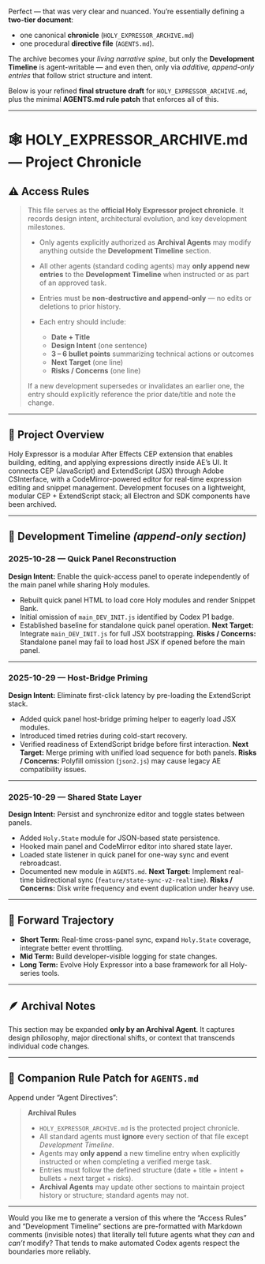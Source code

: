 Perfect — that was very clear and nuanced. You’re essentially defining a **two-tier document**:

* one canonical **chronicle** (`HOLY_EXPRESSOR_ARCHIVE.md`)
* one procedural **directive file** (`AGENTS.md`).

The archive becomes your *living narrative spine*, but only the **Development Timeline** is agent-writable — and even then, only via *additive, append-only entries* that follow strict structure and intent.

Below is your refined **final structure draft** for `HOLY_EXPRESSOR_ARCHIVE.md`, plus the minimal **AGENTS.md rule patch** that enforces all of this.

---

# 🕸️ **HOLY_EXPRESSOR_ARCHIVE.md — Project Chronicle**

## ⚠️ Access Rules

> This file serves as the **official Holy Expressor project chronicle**.
> It records design intent, architectural evolution, and key development milestones.
>
> * Only agents explicitly authorized as **Archival Agents** may modify anything outside the **Development Timeline** section.
> * All other agents (standard coding agents) may **only append new entries** to the **Development Timeline** when instructed or as part of an approved task.
> * Entries must be **non-destructive and append-only** — no edits or deletions to prior history.
> * Each entry should include:
>
>   * **Date + Title**
>   * **Design Intent** (one sentence)
>   * **3 – 6 bullet points** summarizing technical actions or outcomes
>   * **Next Target** (one line)
>   * **Risks / Concerns** (one line)
>
> If a new development supersedes or invalidates an earlier one, the entry should explicitly reference the prior date/title and note the change.

---

## 🧭 Project Overview

Holy Expressor is a modular After Effects CEP extension that enables building, editing, and applying expressions directly inside AE’s UI.
It connects CEP (JavaScript) and ExtendScript (JSX) through Adobe CSInterface, with a CodeMirror-powered editor for real-time expression editing and snippet management.
Development focuses on a lightweight, modular CEP + ExtendScript stack; all Electron and SDK components have been archived.

---

## 📜 Development Timeline  *(append-only section)*

### 2025-10-28 — Quick Panel Reconstruction

**Design Intent:** Enable the quick-access panel to operate independently of the main panel while sharing Holy modules.

* Rebuilt quick panel HTML to load core Holy modules and render Snippet Bank.
* Initial omission of `main_DEV_INIT.js` identified by Codex P1 badge.
* Established baseline for standalone quick panel operation.
  **Next Target:** Integrate `main_DEV_INIT.js` for full JSX bootstrapping.
  **Risks / Concerns:** Standalone panel may fail to load host JSX if opened before the main panel.

---

### 2025-10-29 — Host-Bridge Priming

**Design Intent:** Eliminate first-click latency by pre-loading the ExtendScript stack.

* Added quick panel host-bridge priming helper to eagerly load JSX modules.
* Introduced timed retries during cold-start recovery.
* Verified readiness of ExtendScript bridge before first interaction.
  **Next Target:** Merge priming with unified load sequence for both panels.
  **Risks / Concerns:** Polyfill omission (`json2.js`) may cause legacy AE compatibility issues.

---

### 2025-10-29 — Shared State Layer

**Design Intent:** Persist and synchronize editor and toggle states between panels.

* Added `Holy.State` module for JSON-based state persistence.
* Hooked main panel and CodeMirror editor into shared state layer.
* Loaded state listener in quick panel for one-way sync and event rebroadcast.
* Documented new module in `AGENTS.md`.
  **Next Target:** Implement real-time bidirectional sync (`feature/state-sync-v2-realtime`).
  **Risks / Concerns:** Disk write frequency and event duplication under heavy use.

---

## 🔮 Forward Trajectory

* **Short Term:** Real-time cross-panel sync, expand `Holy.State` coverage, integrate better event throttling.
* **Mid Term:** Build developer-visible logging for state changes.
* **Long Term:** Evolve Holy Expressor into a base framework for all Holy-series tools.

---

## 🪶 Archival Notes

This section may be expanded **only by an Archival Agent**.
It captures design philosophy, major directional shifts, or context that transcends individual code changes.

---

## 🧩 Companion Rule Patch for `AGENTS.md`

Append under “Agent Directives”:

> **Archival Rules**
>
> * `HOLY_EXPRESSOR_ARCHIVE.md` is the protected project chronicle.
> * All standard agents must **ignore** every section of that file except *Development Timeline*.
> * Agents may **only append** a new timeline entry when explicitly instructed or when completing a verified merge task.
> * Entries must follow the defined structure (date + title + intent + bullets + next target + risks).
> * **Archival Agents** may update other sections to maintain project history or structure; standard agents may not.

---

Would you like me to generate a version of this where the “Access Rules” and “Development Timeline” sections are pre-formatted with Markdown comments (invisible notes) that literally tell future agents what they *can* and *can’t* modify?
That tends to make automated Codex agents respect the boundaries more reliably.
